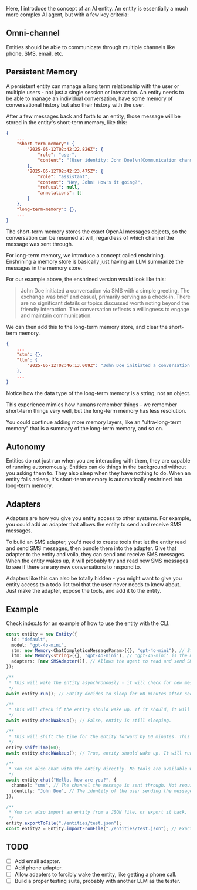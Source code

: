 Here, I introduce the concept of an AI entity. An entity is essentially a much more complex AI agent, but with a few key criteria:

## Omni-channel

Entities should be able to communicate through multiple channels like phone, SMS, email, etc.

## Persistent Memory

A persistent entity can manage a long term relationship with the user or multiple users - not just a single session or interaction. An entity needs to be able to manage an individual conversation, have some memory of conversational history but also their history with the user.

After a few messages back and forth to an entity, those message will be stored in the entity's short-term memory, like this:

```json
{
    ...
    "short-term-memory": {
        "2025-05-12T02:42:22.826Z": {
            "role": "user",
            "content": "[User identity: John Doe]\n[Communication channel: sms]\nhey"
        },
        "2025-05-12T02:42:23.475Z": {
            "role": "assistant",
            "content": "Hey, John! How's it going?",
            "refusal": null,
            "annotations": []
        }
    },
    "long-term-memory": {},
    ...
}
```

The short-term memory stores the exact OpenAI messages objects, so the conversation can be resumed at will, regardless of which channel the message was sent through.

For long-term memory, we introduce a concept called enshrining. Enshrining a memory store is basically just having an LLM summarize the messages in the memory store.

For our example above, the enshrined version would look like this:

> John Doe initiated a conversation via SMS with a simple greeting. The exchange was brief and casual, primarily serving as a check-in. There are no significant details or topics discussed worth noting beyond the friendly interaction. The conversation reflects a willingness to engage and maintain communication.

We can then add this to the long-term memory store, and clear the short-term memory.

```json
{
    ...
    "stm": {},
    "ltm": {
        "2025-05-12T02:46:13.009Z": "John Doe initiated a conversation via SMS with a simple greeting. The exchange was brief and casual, primarily serving as a check-in. There are no significant details or topics discussed worth noting beyond the friendly interaction. The conversation reflects a willingness to engage and maintain communication."
    },
    ...
}
```

Notice how the data type of the long-term memory is a string, not an object.

This experience mimics how humans remember things - we remember short-term things very well, but the long-term memory has less resolution.

You could continue adding more memory layers, like an "ultra-long-term memory" that is a summary of the long-term memory, and so on.

## Autonomy

Entities do not just run when you are interacting with them, they are capable of running autonomously. Entities can do things in the background without you asking them to. They also sleep when they have nothing to do. When an entity falls asleep, it's short-term memory is automatically enshrined into long-term memory.

## Adapters

Adapters are how you give you entity access to other systems. For example, you could add an adapter that allows the entity to send and receive SMS messages.

To build an SMS adapter, you'd need to create tools that let the entity read and send SMS messages, then bundle them into the adapter. Give that adapter to the entity and voila, they can send and receive SMS messages. When the entity wakes up, it will
probably try and read new SMS messages to see if there are any new conversations to respond to.

Adapters like this can also be totally hidden - you might want to give you entity access to a todo list tool that the user never needs to know about. Just make the adapter, expose the tools, and add it to the entity.

## Example

Check index.ts for an example of how to use the entity with the CLI.

```ts
const entity = new Entity({
  id: "default",
  model: "gpt-4o-mini",
  stm: new Memory<ChatCompletionMessageParam>({}, "gpt-4o-mini"), // Stores a short-term memory of the conversation.
  ltm: new Memory<string>({}, "gpt-4o-mini"), // 'gpt-4o-mini' is the model used to enshrine this memory store.
  adapters: [new SMSAdapter()], // Allows the agent to read and send SMS messages.
});

/**
 * This will wake the entity asynchronously - it will check for new messages, respond to them with it's tools, then go back to sleep an amount of time it can decide.
 */
await entity.run(); // Entity decides to sleep for 60 minutes after seeing no SMS messages.

/**
 * This will check if the entity should wake up. If it should, it will run.
 */
await entity.checkWakeup(); // False, entity is still sleeping.

/**
 * This will shift the time for the entity forward by 60 minutes. This is extremely useful for testing.
 */
entity.shiftTime(60);
await entity.checkWakeup(); // True, entity should wake up. It will run `entity.run()`.

/**
 * You can also chat with the entity directly. No tools are available while directly chatting with the entity.
 */
await entity.chat("Hello, how are you?", {
  channel: "sms", // The channel the message is sent through. Not required.
  identity: "John Doe", // The identity of the user sending the message. Not required.
});

/**
 * You can also import an entity from a JSON file, or export it back.
 */
entity.exportToFile("./entities/test.json");
const entity2 = Entity.importFromFile("./entities/test.json"); // Exact clone of the original entity.
```

## TODO

- [ ] Add email adapter.
- [ ] Add phone adapter.
- [ ] Allow adapters to forcibly wake the entity, like getting a phone call.
- [ ] Build a proper testing suite, probably with another LLM as the tester.
